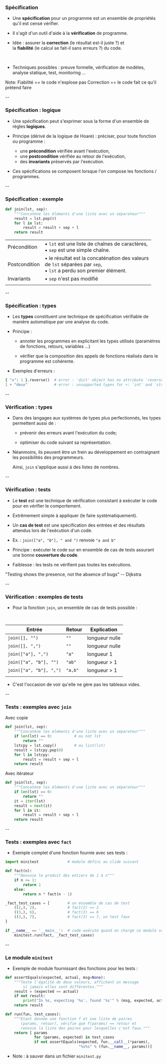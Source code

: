 ### Spécification

- Une **spécification** pour un programme est un ensemble de
  propriétés qu'il est censé vérifier.

- Il s'agit d'un outil d'aide à la **vérification** de programme.

- Idée : assurer la **correction** (le résultat est-il juste ?) et \
  la **fiabilité** (le calcul se fait-il sans erreurs ?) du code.

<br/>

- Techniques possibles&nbsp;: preuve formelle, vérification de
  modèles, analyse statique, test, monitoring ...

Note:
Fiabilité == le code n'explose pas
Correction == le code fait ce qu'il prétend faire

--

### Spécification : logique

- Une spécification peut s'exprimer sous la forme d'un ensemble de
  règles **logiques**.

- Principe (dérivé de la logique de Hoare)&nbsp;: préciser, pour toute
  fonction ou programme&nbsp;:

    - une **précondition** vérifiée avant l'exécution,
    - une **postcondition** vérifiée au retour de l'exécution,
    - des **invariants** préservés par l'exécution.

- Ces spécifications se composent lorsque l'on compose les fonctions /
  programmes.

--

### Spécification : exemple

```python
def join(lst, sep):
    """Concatène les éléments d'une liste avec un séparateur"""
    result = lst.pop(0)
    for l in lst:
        result = result + sep + l
    return result
```

|||
|-|-|
| Précondition  | &bullet; `lst` est une liste de chaînes de caractères, <br/> &bullet; `sep` est une simple chaîne. |
| Postcondition | &bullet; le résultat est la concaténation des valeurs <br/> de `lst` séparées par `sep`, <br/> &bullet; `lst` a perdu son premier élément. |
| Invariants    | &bullet; `sep` n'est pas modifié |
|||


--

### Spécification : types

- Les **types** constituent une technique de spécification vérifiable
  de manière automatique par une analyse du code.

- Principe&nbsp;:

  - annoter les programmes en explicitant les types
    utilisés (paramètres de fonctions, retours, variables ...)

  - vérifier que la composition des appels de fonctions réalisés dans
    le programme est cohérente.

- Exemples d'erreurs&nbsp;:

```python
{ "x": 1 }.reverse()  # error : 'dict' object has no attribute 'reverse'
1 + "deux"            # error : unsupported types for +: 'int' and 'str'

```


--

### Vérification : types

- Dans des langages aux systèmes de types plus perfectionnés, les
  types permettent aussi de :

    - prévenir des erreurs avant l'exécution du code;

    - optimiser du code suivant sa représentation.

- Néanmoins, ils peuvent être un frein au développement en
  contraignant les possibilités des programmeurs.

    Ainsi, `join` s'applique aussi à des listes de nombres.


--

### Vérification : tests

- Le **test** est une technique de vérification consistant à exécuter
  le code pour en vérifier le comportement.

- Extrêmement simple à appliquer (le faire systématiquement).

- Un **cas de test** est une spécification des entrées et des
  résultats attendus lors de l'exécution d'un code.

- Ex.&nbsp;: `join(["a", "b"], " and ")` renvoie `"a and b"`

- Principe&nbsp;: exécuter le code sur en ensemble de cas de tests
  assurant une bonne **couverture du code**.

- Faiblesse&nbsp;: les tests ne vérifient pas toutes les exécutions.

"Testing shows the presence, not the absence of bugs" -- Dijkstra

--

### Vérification : exemples de tests

- Pour la fonction `join`, un ensemble de cas de tests possible&nbsp;:

<br/>

| Entrée | Retour | Explication
|-|-|-|
|`join([], "")` | `""` | longueur nulle |
|`join([], ",")` | `""` | longueur nulle |
|`join(["a"], ",")` | `"a"` | longueur 1 |
|`join(["a", "b"], "")` | `"ab"` | longueur > 1 |
|`join(["a", "b"], ",")` | `"a,b"` | longueur > 1 |
|||

- C'est l'occasion de voir qu'elle ne gère pas les tableaux vides.

--

### Tests : exemples avec `join`


Avec copie  <!-- .element: class="title" -->
```python
def join(lst, sep):
    """Concatène les éléments d'une liste avec un séparateur"""
    if len(lst) == 0:          # ou not lst
        return ""
    lstcpy = lst.copy()        # ou list(lst)
    result = lstcpy.pop(0)
    for l in lstcpy:
        result = result + sep + l
    return result
```

Avec itérateur  <!-- .element: class="title" -->
```python
def join(lst, sep):
    """Concatène les éléments d'une liste avec un séparateur"""
    if len(lst) == 0:
        return ""
    it = iter(lst)
    result = next(it)
    for l in it:
        result = result + sep + l
    return result
```



--

### Tests : exemples avec `fact`

- Exemple complet d'une fonction fournie avec ses tests&nbsp;:

```python
import minitest             # module défini au slide suivant

def fact(n):
    """Renvoie le produit des entiers de 1 à n"""
    if n <= 1:
        return 1
    else:
        return n * fact(n - 1)

_fact_test_cases = [        # un ensemble de cas de test
    ((2,), 2),              # fact(2) == 2
    ((3,), 6),              # fact(3) == 6
    ((3,), 7),              # fact(3) == 7, un test faux
]

if __name__ == '__main__':  # code exécuté quand on charge ce module seul
    minitest.run(fact, _fact_test_cases)
```

--

### Le module `minitest`

- Exemple de module fournissant des fonctions pour les tests&nbsp;:

```python
def assertEquals(expected, actual, msg=None):
    """Teste l'égalité de deux valeurs, affichant un message
        si jamais elles sont différentes."""
    result = (expected == actual)
    if not result:
        print("In %s, expecting '%s', found '%s'" % (msg, expected, actual))
    return result

def run(fun, test_cases):
    """Etant donnée une fonction f et une liste de paires
       (params, retour), vérifie que f(params) == retour et
       renvoie la liste des paires pour lesquelles c'est faux."""
    return [ params
             for (params, expected) in test_cases
             if not assertEquals(expected, fun.__call__(*params),
                                 "%s%s" % (fun.__name__, params))]
```

- Note : à sauver dans un fichier `minitest.py`
